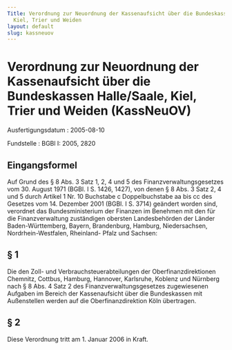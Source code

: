 ```yaml
---
Title: Verordnung zur Neuordnung der Kassenaufsicht über die Bundeskassen Halle/Saale,
  Kiel, Trier und Weiden
layout: default
slug: kassneuov
---
```


# Verordnung zur Neuordnung der Kassenaufsicht über die Bundeskassen Halle/Saale, Kiel, Trier und Weiden (KassNeuOV)

Ausfertigungsdatum
:   2005-08-10

Fundstelle
:   BGBl I: 2005, 2820



## Eingangsformel

Auf Grund des § 8 Abs. 3 Satz 1, 2, 4 und 5 des
Finanzverwaltungsgesetzes vom 30. August 1971 (BGBl. I S. 1426, 1427),
von denen § 8 Abs. 3 Satz 2, 4 und 5 durch Artikel 1 Nr. 10 Buchstabe
c Doppelbuchstabe aa bis cc des Gesetzes vom 14. Dezember 2001 (BGBl.
I S. 3714) geändert worden sind, verordnet das Bundesministerium der
Finanzen im Benehmen mit den für die Finanzverwaltung zuständigen
obersten Landesbehörden der Länder Baden-Württemberg, Bayern,
Brandenburg, Hamburg, Niedersachsen, Nordrhein-Westfalen, Rheinland-
Pfalz und Sachsen:


## § 1

Die den Zoll- und Verbrauchsteuerabteilungen der Oberfinanzdirektionen
Chemnitz, Cottbus, Hamburg, Hannover, Karlsruhe, Koblenz und Nürnberg
nach § 8 Abs. 4 Satz 2 des Finanzverwaltungsgesetzes zugewiesenen
Aufgaben im Bereich der Kassenaufsicht über die Bundeskassen mit
Außenstellen werden auf die Oberfinanzdirektion Köln übertragen.


## § 2

Diese Verordnung tritt am 1. Januar 2006 in Kraft.

